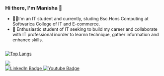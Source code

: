 ### Hi there, I'm  Manisha 👋 
- 👩‍💻I'm an IT student and currently, studing Bsc.Hons Computing at Softwarica College of IT and E-commerce.
- 🙋 Enthusiastic student of IT seeking to build my career and collaborate with IT professional inorder to learnn technique, gather information and enhance skills.



 <img src="https://komarev.com/ghpvc/?username=your-github-mansiha54&style=flat-square&color=blue" alt=""/>
 

[![Top Langs](https://github-readme-stats.vercel.app/api/top-langs/?username=manisha54&layout=compact&theme=vision-friendly-dark)](https://github.com/manisha54/github-readme-stats)

<img src = "https://github-readme-stats.vercel.app/api?username=manisha54&&show_icons=true&title_color=ffffff&icon_color=bb2acf&text_color=daf7dc&bg_color=151515">




<div id="badges">
  <a href="[your-linkedin-URL](https://www.linkedin.com/in/manisha-chaudhary-759425238/)">
    <img src="https://img.shields.io/badge/LinkedIn-blue?style=for-the-badge&logo=linkedin&logoColor=white" alt="LinkedIn Badge"/>
  </a>
  <a href="[your-youtube-URL](https://www.youtube.com/@manisha_1251/channels)">
    <img src="https://img.shields.io/badge/YouTube-red?style=for-the-badge&logo=youtube&logoColor=white" alt="Youtube Badge"/>
  </a>
</div>

 
